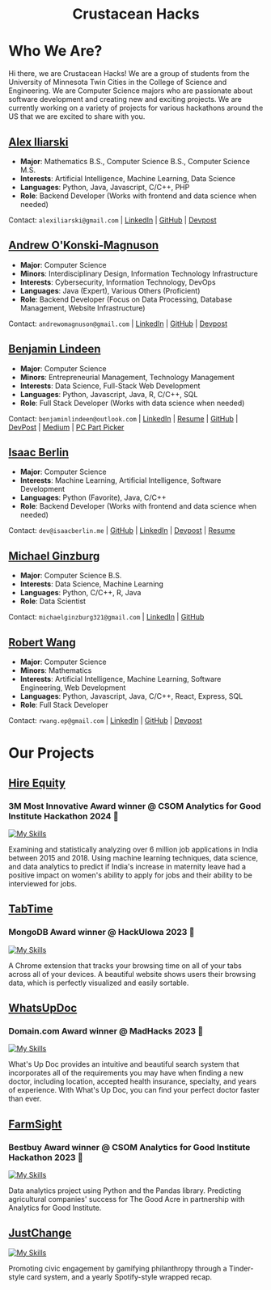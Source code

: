 <h1 align='center'>
  Crustacean Hacks
</h1>

# Who We Are? 
Hi there, we are Crustacean Hacks! We are a group of students from the University of Minnesota Twin Cities in the College of Science and Engineering. We are Computer Science majors who are passionate about software development and creating new and exciting projects. We are currently working on a variety of projects for various hackathons around the US that we are excited to share with you.

## [Alex Iliarski](https://github.com/alex-iliarski)
- **Major**: Mathematics B.S., Computer Science B.S., Computer Science M.S.
- **Interests**: Artificial Intelligence, Machine Learning, Data Science
- **Languages**: Python, Java, Javascript, C/C++, PHP
- **Role**: Backend Developer (Works with frontend and data science when needed)

Contact: `alexiliarski@gmail.com` | [LinkedIn](https://www.linkedin.com/in/alex-iliarski/) | [GitHub](https://github.com/alex-iliarski) | [Devpost](https://devpost.com/alex-iliarski)

## [Andrew O'Konski-Magnuson](https://github.com/i0dev)
- **Major**: Computer Science
- **Minors**: Interdisciplinary Design, Information Technology Infrastructure
- **Interests**: Cybersecurity, Information Technology, DevOps
- **Languages**: Java (Expert), Various Others (Proficient)
- **Role**: Backend Developer (Focus on Data Processing, Database Management, Website Infrastructure)

Contact: `andrewomagnuson@gmail.com` | [LinkedIn](https://www.linkedin.com/in/andrewomagnuson/) | [GitHub](https://github.com/i0dev) | [Devpost](https://devpost.com/i0dev)

## [Benjamin Lindeen](https://github.com/BenjaminLindeen) 
- **Major**: Computer Science
- **Minors**: Entrepreneurial Management, Technology Management
- **Interests**: Data Science, Full-Stack Web Development
- **Languages**: Python, Javascript, Java, R, C/C++, SQL
- **Role**: Full Stack Developer (Works with data science when needed)

Contact: `benjaminlindeen@outlook.com` | [LinkedIn](https://www.linkedin.com/in/benjaminlindeen) | [Resume](https://docs.google.com/document/d/1umGJqfcDb26GyK_wBpfdNIRu-HMwFcV4mJjp5U9vrVI/edit?usp=sharing) | [GitHub](https://github.com/BenjaminLindeen) | [DevPost](https://devpost.com/benjaminlindeen?ref_content=user-portfolio&ref_feature=portfolio&ref_medium=global-nav) | [Medium](https://medium.com/@benjaminlindeen) | [PC Part Picker](https://pcpartpicker.com/user/Asian_PC_Guy/saved/)

## [Isaac Berlin](https://github.com/isaac-berlin)  
- **Major**: Computer Science
- **Interests**: Machine Learning, Artificial Intelligence, Software Development
- **Languages**: Python (Favorite), Java, C/C++
- **Role**: Backend Developer (Works with frontend and data science when needed)

Contact: `dev@isaacberlin.me` | [GitHub](https://github.com/isaac-berlin) | [LinkedIn](https://www.linkedin.com/in/isaac-berlin/) | [Devpost](https://devpost.com/isaac-berlin) | [Resume](resumes/isaac-berlin/Isaac%20Berlin%20Resume%20V2.pdf)

## [Michael Ginzburg](https://github.com/ginzburg1991)
- **Major**: Computer Science B.S.
- **Interests**: Data Science, Machine Learning
- **Languages**: Python, C/C++, R, Java
- **Role**: Data Scientist

Contact: `michaelginzburg321@gmail.com` | [LinkedIn](www.linkedin.com/in/michael-ginzburg-853409194) | [GitHub](https://github.com/alex-iliarski)

## [Robert Wang](https://github.com/RWang-Dev)
- **Major**: Computer Science
- **Minors**: Mathematics
- **Interests**: Artificial Intelligence, Machine Learning, Software Engineering, Web Development
- **Languages**: Python, Javascript, Java, C/C++, React, Express, SQL
- **Role**: Full Stack Developer

Contact: `rwang.ep@gmail.com` | [LinkedIn](https://www.linkedin.com/in/rwang523/) | [GitHub](https://github.com/RWang-Dev) | [Devpost](https://devpost.com/RWang-Dev)


# Our Projects
## [Hire Equity]([https://github.com/Crustacean-Hacks/HackUIowa](https://github.com/Crustacean-Hacks/HireEquity))
### 3M Most Innovative Award winner @ CSOM Analytics for Good Institute Hackathon 2024 🎉
[![My Skills](https://skillicons.dev/icons?i=python,sklearn,flask,javascript,html,css)](https://skillicons.dev)

Examining and statistically analyzing over 6 million job applications in India between 2015 and 2018. Using machine learning techniques, data science, and data analytics to predict if India's increase in maternity leave had a positive impact on women's ability to apply for jobs and their ability to be interviewed for jobs. 

## [TabTime](https://github.com/Crustacean-Hacks/HackUIowa)
### MongoDB Award winner @ HackUIowa 2023 🎉
[![My Skills](https://skillicons.dev/icons?i=python,javascript,flask,html,css,bootstrap,mongodb)](https://skillicons.dev)

A Chrome extension that tracks your browsing time on all of your tabs across all of your devices. A beautiful website shows users their browsing data, which is perfectly visualized and easily sortable. 

## [WhatsUpDoc](https://github.com/Crustacean-Hacks/WhatsUpDoc)
### Domain.com Award winner @ MadHacks 2023 🎉
[![My Skills](https://skillicons.dev/icons?i=python,flask,html,css,bootstrap,mongodb)](https://skillicons.dev)

What's Up Doc provides an intuitive and beautiful search system that incorporates all of the requirements you may have when finding a new doctor, including location, accepted health insurance, specialty, and years of experience. With What's Up Doc, you can find your perfect doctor faster than ever.

## [FarmSight](https://github.com/Crustacean-Hacks/FarmSight)
### Bestbuy Award winner @ CSOM Analytics for Good Institute Hackathon 2023 🎉
[![My Skills](https://skillicons.dev/icons?i=python,javascript,django,react,html,css)](https://skillicons.dev)

Data analytics project using Python and the Pandas library. Predicting agricultural companies' success for The Good Acre in partnership with Analytics for Good Institute. 

## [JustChange](https://github.com/Crustacean-Hacks/JustChange)
[![My Skills](https://skillicons.dev/icons?i=javascript,java,python,mysql,html,css)](https://skillicons.dev)

Promoting civic engagement by gamifying philanthropy through a Tinder-style card system, and a yearly Spotify-style wrapped recap. 
